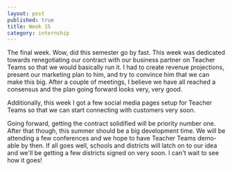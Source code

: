 ```yaml
---
layout: post
published: true
title: Week 15
category: internship
---
```


The final week. Wow, did this semester go by fast. This week was dedicated towards renegotiating our contract with our business partner on Teacher  Teams so that we would basically run it. I had to create revenue projections, present our marketing plan to him, and try to convince him that we can make this big. After a couple of meetings, I believe we have all reached a consensus and the plan going forward looks very, very good. 

Additionally, this week I got a few social media pages setup for Teacher Teams so that we can start connecting with customers very soon. 

Going forward, getting the contract solidified will be priority number one. After that though, this summer should be a big development time. We will be attending a few conferences and we hope to have Teacher Teams demo-able by then. If all goes well, schools and districts will latch on to our idea and we'll be getting a few districts signed on very soon. I can't wait to see how it goes!
